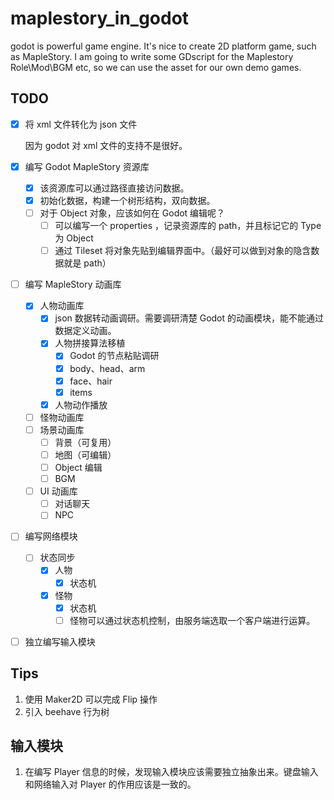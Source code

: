 # maplestory_in_godot

godot is powerful game engine. It's nice to create 2D platform game, such as MapleStory. I am going to write some GDscript for the Maplestory Role\Mod\BGM etc, so we can use the asset for our own demo games. 


## TODO

- [x]  将 xml 文件转化为 json 文件
	
	因为 godot 对 xml 文件的支持不是很好。
	
- [x]  编写 Godot MapleStory 资源库
	- [x]  该资源库可以通过路径直接访问数据。
	- [x]  初始化数据，构建一个树形结构，双向数据。
	- [ ]  对于 Object 对象，应该如何在 Godot 编辑呢？
		- [ ]  可以编写一个 properties ，记录资源库的 path，并且标记它的 Type 为 Object
		- [ ]  通过 Tileset 将对象先贴到编辑界面中。（最好可以做到对象的隐含数据就是 path）
- [ ]  编写 MapleStory 动画库
	- [x]  人物动画库
		- [x]  json 数据转动画调研。需要调研清楚 Godot 的动画模块，能不能通过数据定义动画。
		- [x]  人物拼接算法移植
			- [x]  Godot 的节点粘贴调研
			- [x]  body、head、arm
			- [x]  face、hair
			- [x]  items
		- [x]  人物动作播放
	- [ ]  怪物动画库
	- [ ]  场景动画库
		- [ ]  背景（可复用）
		- [ ]  地图（可编辑）
		- [ ]  Object 编辑
		- [ ]  BGM
	- [ ]  UI 动画库
		- [ ]  对话聊天
		- [ ]  NPC
- [ ]  编写网络模块
	- [ ]  状态同步
		- [x]  人物
			- [x]  状态机
		- [x]  怪物
			- [x]  状态机
			- [ ]  怪物可以通过状态机控制，由服务端选取一个客户端进行运算。

- [ ] 独立编写输入模块


## Tips

1. 使用 Maker2D 可以完成 Flip 操作
2. 引入 beehave 行为树

## 输入模块
1. 在编写 Player 信息的时候，发现输入模块应该需要独立抽象出来。键盘输入和网络输入对 Player 的作用应该是一致的。
